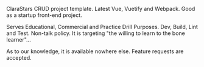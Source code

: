 ClaraStars CRUD project template.  Latest Vue, Vuetify and Webpack.   Good as a startup front-end project. 

Serves Educational, Commercial and Practice Drill Purposes.
Dev, Build, Lint and Test.
Non-talk policy. It is targeting "the willing to learn to the bone learner"...

As to our knowledge, it is available nowhere else.
Feature requests are accepted.
